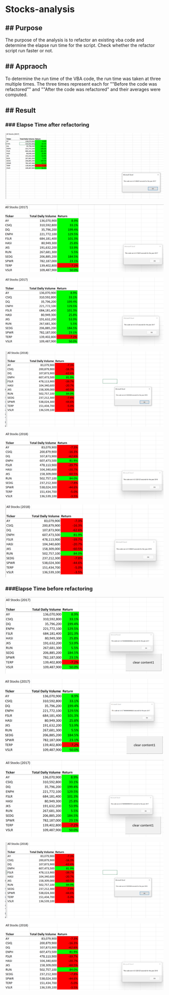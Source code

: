 # Stocks-analysis

## ## Purpose

The purpose of the analysis is to refactor an existing vba code and determine the elapse run time for the script. Check whether the refactor script run faster or not.

## ## Appraoch

To determine the run time of the VBA code, the run time was taken at three multiple times. The three times represent each for ""Before the code was refactored"" and ""After the code was refactored" and their averages were computed.

## ## Result

### ### Elapse Time after refactoring

![Elapse time for 2017 First run](https://github.com/wahib453/stock-analysis2/blob/5c9bf645021c5208615a70abadfa0330138f1aba/Resources/Performance%20Time%20for%202017%20stocks%20analysis.PNG)

![Elapse time for 2017 second run](https://github.com/wahib453/stock-analysis2/blob/ca61178c23c1e37bfdb0facea46559f4eb15ae6f/Resources/Performance%20Time%20for%202017%20stocks%20analysisRun2.PNG)

![Elapse time for 2017 third run](https://github.com/wahib453/stock-analysis2/blob/ca61178c23c1e37bfdb0facea46559f4eb15ae6f/Resources/Performance%20Time%20for%202017%20stocks%20analysisRun3.PNG)

![Elapse time for 2018 first run](https://github.com/wahib453/stock-analysis2/blob/5c9bf645021c5208615a70abadfa0330138f1aba/Resources/Performance%20Time%20for%202018%20stocks%20analysis%20with%20the%20table.PNG)

![Elapse time for 2018 second run](https://github.com/wahib453/stock-analysis2/blob/ca61178c23c1e37bfdb0facea46559f4eb15ae6f/Resources/Performance%20Time%20for%202018%20stocks%20analysis%20with%20the%20tableRUN2.PNG)

![Elapse time for 2018 third run](https://github.com/wahib453/stock-analysis2/blob/ca61178c23c1e37bfdb0facea46559f4eb15ae6f/Resources/Performance%20Time%20for%202018%20stocks%20analysis%20with%20the%20tableRUN3.PNG)

### ###Elapse Time before refactoring

![Elapse time for 2017 first run](https://github.com/wahib453/stock-analysis2/blob/ca61178c23c1e37bfdb0facea46559f4eb15ae6f/Resources/Previous%20Performance%20Time%20for%202017%20stocks%20analysis%20with%20the%20table.PNG)

![Elapse time for 2017 second run](https://github.com/wahib453/stock-analysis2/blob/ca61178c23c1e37bfdb0facea46559f4eb15ae6f/Resources/Previous%20Performance%20Time%20for%202017%20stocks%20analysis%20with%20the%20table%20RUN2.PNG)

![Elapse time for 2017 third run](https://github.com/wahib453/stock-analysis2/blob/ca61178c23c1e37bfdb0facea46559f4eb15ae6f/Resources/Previous%20Performance%20Time%20for%202017%20stocks%20analysis%20with%20the%20table%20RUN3.PNG)

![Elapse time for 2018 first run](https://github.com/wahib453/stock-analysis2/blob/5c9bf645021c5208615a70abadfa0330138f1aba/Resources/Performance%20Time%20for%202018%20stocks%20analysis%20with%20the%20table.PNG)

![Elapse time for 2018 second run](https://github.com/wahib453/stock-analysis2/blob/ca61178c23c1e37bfdb0facea46559f4eb15ae6f/Resources/Performance%20Time%20for%202018%20stocks%20analysis%20with%20the%20tableRUN2.PNG)


![]()

